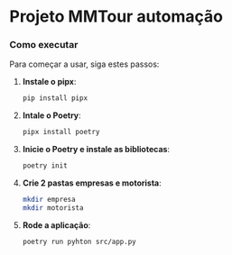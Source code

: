 # Projeto MMTour automação

### Como executar
Para começar a usar, siga estes passos:

1. **Instale o pipx**:
   ```bash
   pip install pipx
   ```
2. **Intale o Poetry**:
   ```bash
   pipx install poetry
   ```
3. **Inicie o Poetry e instale as bibliotecas**:
   ```bash
   poetry init
   ```
4. **Crie 2 pastas empresas e motorista**:
   ```bash
   mkdir empresa
   mkdir motorista
   ```
5. **Rode a aplicação**:
   ```bash
   poetry run pyhton src/app.py
   ```   
